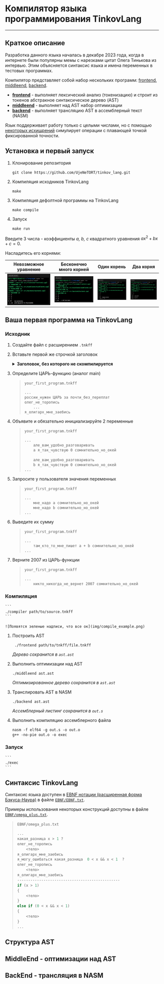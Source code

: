 # Компилятор языка программирования TinkovLang

---

## Краткое описание

Разработка данного языка началась в декабре 2023 года, когда в интернете были популярны мемы с нарезками цитат Олега Тинькова из интервью. Этим объясняется синтаксис языка и имена переменных в тестовых программах.

Компилятор представляет собой набор нескольких программ: [frontend](), [middleend](), [backend]().

- [**frontend**]() - выполняет лексический анализ (токенизацию) и строит из токенов абстракное синтаксическое дерево (AST)
- [**middleend**]() - выполняет над AST набор оптимизации
- [**backend**]() - выполняет трансляцию AST в ассемблерный текст (NASM)

Язык поддерживает работу только с целыми числами, но с помощью [некоторых исхищрений]() симулирует операции с плавающей точкой фиксированной точности.

## Установка и первый запуск

1. Клонирование репозитория

    ```
    git clone https://github.com/UjeNeTORT/tinkov_lang.git
    ```

2. Компиляция исходников TinkovLang

    ```
    make
    ```
3. Компиляция дефолтной программы на TinkovLang

    ```
    make compile
    ```
4. Запуск

    ```
    make run
    ```

Введите 3 числа - коэффициенты *a, b, c* квадратного уравнения $ax^2 + bx + c = 0$.

Насладитесь его корнями:

Невозможное уравнение      |  Бесконечно много корней  | Один корень               | Два корня
:-------------------------:|:-------------------------:|:-------------------------:|:-------------------------:
![](img/square_imp.png)    |  ![](img/square_inf.png)  | ![](img/square_single.png)| ![](img/square_two.png)

## Ваша первая программа на TinkovLang

### Исходник

1. Создайте файл с расширением `.tnkff`
2. Вставьте первой же строчкой заголовок

    <details>
    <summary><b>Заголовок, без которого не скомпилируется</b></summary>

    ```
    ДАННОЕ СООБЩЕНИЕ (МАТЕРИАЛ) СОЗДАНО И (ИЛИ) РАСПРОСТРАНЕНО ИНОСТРАННЫМ
    И РОССИЙСКИМ ЮРИДИЧЕСКИМ ЛИЦОМ, ВЫПОЛНЯЮЩИМ ФУНКЦИИ ИНОСТРАННОГО КОМПИЛЯТОРА
    А ТАКЖЕ ФИНАНСИРУЕТСЯ ИЗ ФОНДА КОШЕК ЕДИНИЧКИ И УПОМИНАЕТ НЕКОГО ИНОАГЕНТА
    ♂♂♂♂ Oleg ♂ TinCock ♂♂♂♂ (КТО БЫ ЭТО МОГ БЫТЬ). КОЛЯ ЛОХ КСТА, WHEN DANIL???
    ДЛЯ ПОЛУЧЕНИЯ ВЫИГРЫША НАЖМИТЕ ALT+F4.
    ```

    </details>

3. Определите ЦАРЬ-функцию (аналог main)

    <blockquote>

    <code>your_first_program.tnkff</code>

    ```
    ...
    россии_нужен ЦАРЬ за почти_без_переплат
    олег_не_торопись
        ...
    я_олигарх_мне_заебись
    ```
    </blockquote>

4. Объявите и обязательно инициализируйте 2 переменные

    <blockquote>

    <code>your_first_program.tnkff</code>

    ```
    ...
        але_вам_удобно_разговаривать
        a я_так_чувствую 0 сомнительно_но_окей

        але_вам_удобно_разговаривать
        b я_так_чувствую 0 сомнительно_но_окей
    ...
    ```
    </blockquote>

5. Запросите у пользователя значения переменных

   <blockquote>

    <code>your_first_program.tnkff</code>

    ```
    ...
        мне_надо a сомнительно_но_окей
        мне_надо b сомнительно_но_окей
    ...
    ```
    </blockquote>

6. Выведите их сумму

    <blockquote>

    <code>your_first_program.tnkff</code>

    ```
    ...
        там_кто_то_мне_пишет a + b сомнительно_но_окей
    ...
    ```
    </blockquote>

7. Верните 2007 из ЦАРЬ-функции

    <blockquote>

    <code>your_first_program.tnkff</code>

    ```
    ...
        никто_никогда_не_вернет 2007 сомнительно_но_окей
    ```
    </blockquote>

### Компиляция

    ```
    ./compiler path/to/source.tnkff
    ```

    ![Появятся зеленые надписи, что все ок](img/compile_example.png)

1. Построить AST

   ```
    ./frontend path/to/tnkff/file.tnkff
   ```
    *Дерево сохранится в `ast.ast`*

2. Выполнить оптимизации над AST
    ```
    ./middleend ast.ast
   ```
    *Оптимизированное дерево сохранится в `ast.ast`*

3. Транслировать AST в NASM
    ```
    ./backend ast.ast
   ```
    *Ассемблерный листинг сохранится в `out.s`*

4. Выполнить компиляцию ассемблерного файла
    ```
    nasm -f elf64 -g out.s -o out.o
    g++ -no-pie out.o -o exec
    ```

### Запуск
    ```
    ./exec
    ```

## Синтаксис TinkovLang


Синтаксис языка доступен в [EBNF нотации (расширенная форма Бэкуса-Наура)](https://en.wikipedia.org/wiki/Extended_Backus%E2%80%93Naur_form) в файле [`EBNF/EBNF.txt`](https://github.com/UjeNeTORT/tinkov_lang/blob/main/EBNF/EBNF.txt).

Примеры использования некоторых конструкций доступны в файле [`EBNF/omega_plus.txt`](https://github.com/UjeNeTORT/tinkov_lang/blob/main/EBNF/omega_plus.txt).

<blockquote>

<code>EBNF/omega_plus.txt</code>

```c
...
какая_разница x > 1 ?
олег_не_торопись
    <тело>
я_олигарх_мне_заебись
я_могу_ошибаться какая_разница  0 < x && x < 1  ?
олег_не_торопись
    <тело>
я_олигарх_мне_заебись
-----------------------------------------------
if (x > 1)
{
    <тело>
}
else if (0 < x && x < 1)
{
    <тело>
}
...
```
</blockquote>

## Структура AST

## MiddleEnd - оптимизации над AST

## BackEnd - трансляция в NASM